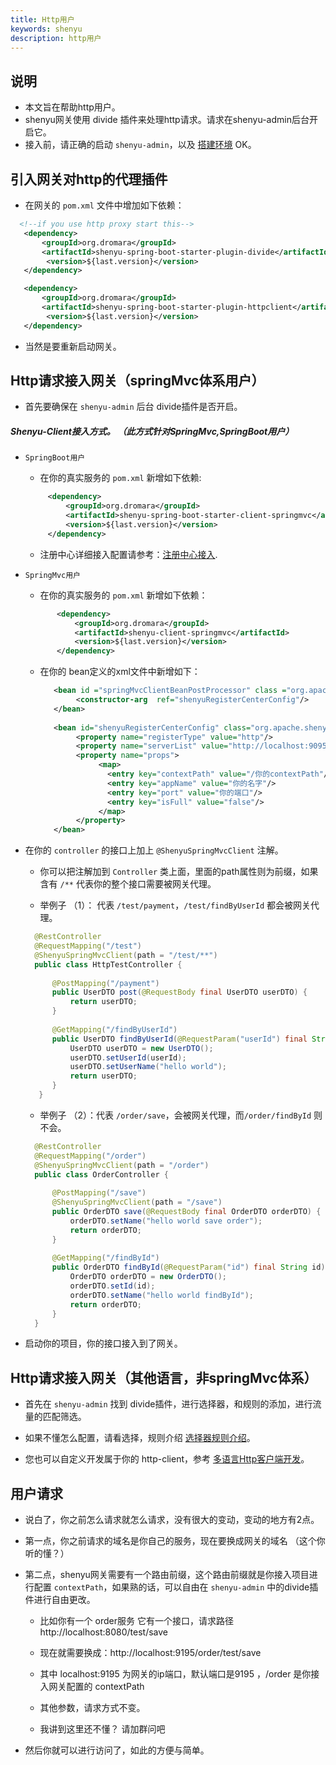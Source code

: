 ```yaml
---
title: Http用户
keywords: shenyu
description: http用户
---
```


## 说明

* 本文旨在帮助http用户。
* shenyu网关使用 divide 插件来处理http请求。请求在shenyu-admin后台开启它。
* 接入前，请正确的启动 `shenyu-admin`，以及 [搭建环境](../shenyu-set-up) OK。


## 引入网关对http的代理插件

* 在网关的 `pom.xml` 文件中增加如下依赖：

```xml
  <!--if you use http proxy start this-->
   <dependency>
       <groupId>org.dromara</groupId>
       <artifactId>shenyu-spring-boot-starter-plugin-divide</artifactId>
        <version>${last.version}</version>
   </dependency>

   <dependency>
       <groupId>org.dromara</groupId>
       <artifactId>shenyu-spring-boot-starter-plugin-httpclient</artifactId>
        <version>${last.version}</version>
   </dependency>
```

* 当然是要重新启动网关。

## Http请求接入网关（springMvc体系用户）

* 首先要确保在 `shenyu-admin` 后台 divide插件是否开启。

##### Shenyu-Client接入方式。 （此方式针对SpringMvc,SpringBoot用户）

* `SpringBoot用户`
  
   * 在你的真实服务的 `pom.xml` 新增如下依赖: 
   
    ```xml
         <dependency>
             <groupId>org.dromara</groupId>
             <artifactId>shenyu-spring-boot-starter-client-springmvc</artifactId>
             <version>${last.version}</version>
         </dependency>
     ```
  
   * 注册中心详细接入配置请参考：[注册中心接入](../register-center-access).

* `SpringMvc用户` 

   * 在你的真实服务的 `pom.xml` 新增如下依赖：
   
    ```xml
           <dependency>
               <groupId>org.dromara</groupId>
               <artifactId>shenyu-client-springmvc</artifactId>
               <version>${last.version}</version>
           </dependency>
     ```     
  * 在你的 bean定义的xml文件中新增如下：  
  
     ```xml
        <bean id ="springMvcClientBeanPostProcessor" class ="org.apache.shenyu.client.springmvc.init.SpringMvcClientBeanPostProcessor">
             <constructor-arg  ref="shenyuRegisterCenterConfig"/>
        </bean>
        
        <bean id="shenyuRegisterCenterConfig" class="org.apache.shenyu.register.common.config.ShenyuRegisterCenterConfig">
             <property name="registerType" value="http"/>
             <property name="serverList" value="http://localhost:9095"/>
             <property name="props">
                  <map>
                    <entry key="contextPath" value="/你的contextPath"/>
                    <entry key="appName" value="你的名字"/>
                    <entry key="port" value="你的端口"/>
                    <entry key="isFull" value="false"/>
                  </map>
             </property>
        </bean>
    ``` 
* 在你的 `controller` 的接口上加上 `@ShenyuSpringMvcClient` 注解。
  
   * 你可以把注解加到 `Controller` 类上面，里面的path属性则为前缀，如果含有 `/**` 代表你的整个接口需要被网关代理。
  
   * 举例子 （1）： 代表 `/test/payment`，`/test/findByUserId` 都会被网关代理。
   
    ```java
      @RestController
      @RequestMapping("/test")
      @ShenyuSpringMvcClient(path = "/test/**")
      public class HttpTestController {
          
          @PostMapping("/payment")
          public UserDTO post(@RequestBody final UserDTO userDTO) {
              return userDTO;
          }
       
          @GetMapping("/findByUserId")
          public UserDTO findByUserId(@RequestParam("userId") final String userId) {
              UserDTO userDTO = new UserDTO();
              userDTO.setUserId(userId);
              userDTO.setUserName("hello world");
              return userDTO;
          }      
       }
    ```
   * 举例子 （2）：代表 `/order/save`，会被网关代理，而`/order/findById` 则不会。
   
    ```java
      @RestController
      @RequestMapping("/order")
      @ShenyuSpringMvcClient(path = "/order")
      public class OrderController {
      
          @PostMapping("/save")
          @ShenyuSpringMvcClient(path = "/save")
          public OrderDTO save(@RequestBody final OrderDTO orderDTO) {
              orderDTO.setName("hello world save order");
              return orderDTO;
          }
     
          @GetMapping("/findById")
          public OrderDTO findById(@RequestParam("id") final String id) {
              OrderDTO orderDTO = new OrderDTO();
              orderDTO.setId(id);
              orderDTO.setName("hello world findById");
              return orderDTO;
          }
      }
    ```

* 启动你的项目，你的接口接入到了网关。

## Http请求接入网关（其他语言，非springMvc体系）

* 首先在 `shenyu-admin` 找到 divide插件，进行选择器，和规则的添加，进行流量的匹配筛选。

* 如果不懂怎么配置，请看选择，规则介绍 [选择器规则介绍](../selector-and-rule)。

* 您也可以自定义开发属于你的 http-client，参考 [多语言Http客户端开发](../developer-shenyu-client)。

## 用户请求

* 说白了，你之前怎么请求就怎么请求，没有很大的变动，变动的地方有2点。

* 第一点，你之前请求的域名是你自己的服务，现在要换成网关的域名 （这个你听的懂？）

* 第二点，shenyu网关需要有一个路由前缀，这个路由前缀就是你接入项目进行配置 `contextPath`，如果熟的话，可以自由在 `shenyu-admin` 中的divide插件进行自由更改。
    * 比如你有一个 order服务 它有一个接口，请求路径 http://localhost:8080/test/save
    
    * 现在就需要换成：http://localhost:9195/order/test/save
    
    * 其中 localhost:9195 为网关的ip端口，默认端口是9195 ，/order 是你接入网关配置的 contextPath
    
    * 其他参数，请求方式不变。
    
    * 我讲到这里还不懂？ 请加群问吧
* 然后你就可以进行访问了，如此的方便与简单。
